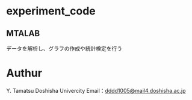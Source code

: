 # experiment_code
## MTALAB
データを解析し、グラフの作成や統計検定を行う


# Authur
Y. Tamatsu
Doshisha Univercity
Email：dddd1005@mail4.doshisha.ac.jp
